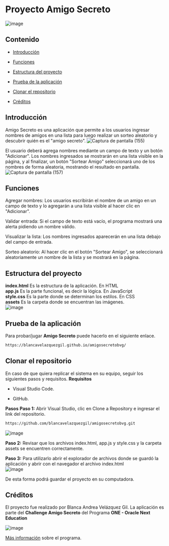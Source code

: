 # Proyecto Amigo Secreto 
![image](https://github.com/user-attachments/assets/6874a25e-4001-4971-aef4-18a82ae45a1a)


## Contenido 
- [Introducción](#Introducción)
* [Funciones](#Funciones)
+ [Estructura del proyecto](#Estructura-del-proyecto)
- [Prueba de la aplicación](#Prueba-de-la-aplicación)
* [Clonar el repositorio](#Clonar-el-repositorio)
+ [Créditos](#Créditos)


## Introducción
Amigo Secreto es una aplicación que permite a los usuarios ingresar nombres de amigos en una lista para luego realizar un sorteo aleatorio y descubrir quién es el "amigo secreto".
![Captura de pantalla (155)](https://github.com/user-attachments/assets/9b347ed4-6124-45a9-b499-baf81233a309)


El usuario deberá agrega nombres mediante un campo de texto y un botón "Adicionar". Los nombres ingresados se mostrarán en una lista visible en la página, y al finalizar, un botón "Sortear Amigo" seleccionará uno de los nombres de forma aleatoria, mostrando el resultado en pantalla.
![Captura de pantalla (157)](https://github.com/user-attachments/assets/1d244388-361d-4eac-b26e-3b3e27c63519)


## Funciones
Agregar nombres: Los usuarios escribirán el nombre de un amigo en un campo de texto y lo agregarán a una lista visible al hacer clic en "Adicionar".

Validar entrada: Si el campo de texto está vacío, el programa mostrará una alerta pidiendo un nombre válido.

Visualizar la lista: Los nombres ingresados aparecerán en una lista debajo del campo de entrada.

Sorteo aleatorio: Al hacer clic en el botón "Sortear Amigo", se seleccionará aleatoriamente un nombre de la lista y se mostrará en la página.

## Estructura del proyecto

**index.html** Es la estructura de la aplicación. En HTML  
**app.js** Es la parte funcional, es decir la lógica. En JavaScript  
**style.css** Es la parte donde se determinan los estilos. En CSS  
**assets** Es la carpeta donde se encuentran las imágenes.  
![image](https://github.com/user-attachments/assets/027810c4-b7ca-4db6-a0f3-606610985384)


## Prueba de la aplicación

Para probar/jugar **Amigo Secreto** puede hacerlo en el siguiente enlace.
```bash 
https://blancavelazquezgil.github.io/amigosecretobvg/
``` 

## Clonar el repositorio

En caso de que quiera replicar el sistema en su equipo, seguir los siguientes pasos y requisitos.
**Requisitos**
* Visual Studio Code.  
+ GitHub. 

**Pasos**
**Paso 1:** Abrir Visual Studio, clic en Clone a Repository e ingresar el link del repositorio.
```bash 
https://github.com/blancavelazquezgil/amigosecretobvg.git
```  
![image](https://github.com/user-attachments/assets/fd9eec48-51fe-4e48-8c79-401dafc5a794)

**Paso 2:** Revisar que los archivos index.html, app.js y style.css y la carpeta assets se encuentren correctamente.

**Paso 3:** Para utilizarlo abrir el explorador de archivos donde se guardó la aplicación y abrir con el navegador el archivo index.html  
![image](https://github.com/user-attachments/assets/39e0a0cb-a27d-4ae7-9798-28e56e71e99f)

De esta forma podrá guardar el proyecto en su computadora.

## Créditos

El proyecto fue realizado por Blanca Andrea Velázquez Gil.
La aplicación es parte del **Challenge Amigo Secreto** del Programa **ONE - Oracle Next Education**

![image](https://github.com/user-attachments/assets/4f80185d-97ab-4536-b9c9-dd9fae0ebd0c)


[Más información](https://www.oracle.com/mx/education/oracle-next-education/) sobre el programa.
